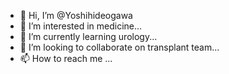 - 👋 Hi, I’m @Yoshihideogawa
- 👀 I’m interested in medicine...
- 🌱 I’m currently learning urology...
- 💞️ I’m looking to collaborate on transplant team...
- 📫 How to reach me ...

<!---
Yoshihideogawa/Yoshihideogawa is a ✨ special ✨ repository because its `README.md` (this file) appears on your GitHub profile.
You can click the Preview link to take a look at your changes.
--->

